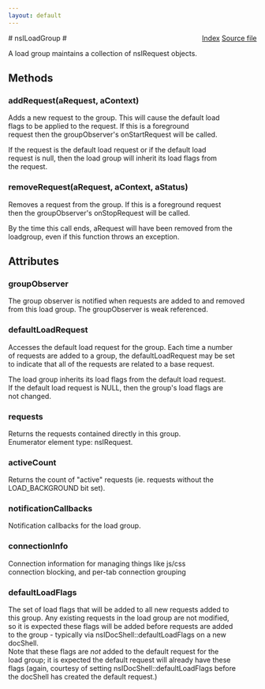 ```yaml
---
layout: default
---
```

<div class='links' style='float:right'><a href="../index.html">Index</a>
<a href="http://dxr.mozilla.org/mozilla-central/source/netwerk/base/public/nsILoadGroup.idl">Source file</a>
</div>
# nsILoadGroup #
  
A load group maintains a collection of nsIRequest objects.   
  

## Methods ##

### addRequest(aRequest, aContext) ###
  
Adds a new request to the group.  This will cause the default load  
flags to be applied to the request.  If this is a foreground  
request then the groupObserver's onStartRequest will be called.  
  
If the request is the default load request or if the default load  
request is null, then the load group will inherit its load flags from  
the request.  
  

### removeRequest(aRequest, aContext, aStatus) ###
  
Removes a request from the group.  If this is a foreground request  
then the groupObserver's onStopRequest will be called.  
  
By the time this call ends, aRequest will have been removed from the  
loadgroup, even if this function throws an exception.  
  

## Attributes ##

### groupObserver ###
  
The group observer is notified when requests are added to and removed  
from this load group.  The groupObserver is weak referenced.  
  

### defaultLoadRequest ###
  
Accesses the default load request for the group.  Each time a number  
of requests are added to a group, the defaultLoadRequest may be set  
to indicate that all of the requests are related to a base request.  
  
The load group inherits its load flags from the default load request.  
If the default load request is NULL, then the group's load flags are  
not changed.  
  

### requests ###
  
Returns the requests contained directly in this group.  
Enumerator element type: nsIRequest.  
  

### activeCount ###
  
Returns the count of "active" requests (ie. requests without the  
LOAD_BACKGROUND bit set).  
  

### notificationCallbacks ###
  
Notification callbacks for the load group.  
  

### connectionInfo ###
  
Connection information for managing things like js/css  
connection blocking, and per-tab connection grouping  
  

### defaultLoadFlags ###
  
The set of load flags that will be added to all new requests added to  
this group. Any existing requests in the load group are not modified,  
so it is expected these flags will be added before requests are added  
to the group - typically via nsIDocShell::defaultLoadFlags on a new  
docShell.  
Note that these flags are *not* added to the default request for the  
load group; it is expected the default request will already have these  
flags (again, courtesy of setting nsIDocShell::defaultLoadFlags before  
the docShell has created the default request.)  
  
